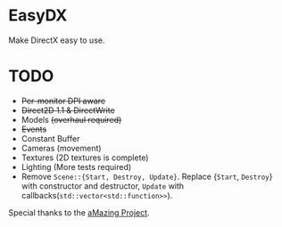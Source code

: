 # EasyDX
Make DirectX easy to use.

# TODO

* ~~Per-monitor DPI aware~~
* ~~Direct2D 1.1 & DirectWrite~~
* Models ~~(overhaul required)~~
* ~~Events~~
* Constant Buffer
* Cameras (movement)
* Textures (2D textures is complete)
* Lighting (More tests required)
* Remove `Scene::{Start, Destroy, Update}`. Replace {`Start`, `Destroy`} with constructor and destructor, `Update` with callbacks(`std::vector<std::function>>`).

Special thanks to the [aMazing Project](https://github.com/AntiMoron/aMazing).
